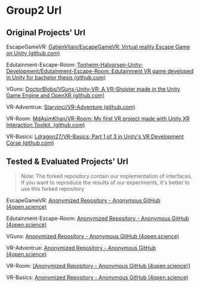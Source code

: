# Group2 Url

## Original Projects' Url

EscapeGameVR: [GatienVilain/EscapeGameVR: Virtual reality Escape Game on Unity (github.com)](https://github.com/GatienVilain/EscapeGameVR)

Edutainment-Escape-Room: [Tonheim-Halvorsen-Unity-Development/Edutainment-Escape-Room: Edutainment VR game developed in Unity for bachelor thesis (github.com)](https://github.com/Tonheim-Halvorsen-Unity-Development/Edutainment-Escape-Room)

VGuns: [DoctorBlobs/VGuns-Unity-VR: A VR-Shooter made in the Unity Game Engine and OpenXR (github.com)](https://github.com/DoctorBlobs/VGuns-Unity-VR)

VR-Adventrue: [Starvinci/VR-Adventure (github.com)](https://github.com/Starvinci/VR-Adventure)

VR-Room: [MdAsimKhan/VR-Room: My first VR project made with Unity XR Interaction Toolkit. (github.com)](https://github.com/MdAsimKhan/VR-Room)

VR-Basics: [Ldragon27/VR-Basics: Part 1 of 3 in Unity's VR Development Corse (github.com)](https://github.com/Ldragon27/VR-Basics)

## Tested & Evaluated Projects' Url

> Note: The forked repository contain our implementation of interfaces. If you want to reproduce the results of our experiments, it's better to use this forked repository

EscapeGameVR: [Anonymized Repository - Anonymous GitHub (4open.science)](https://anonymous.4open.science/r/EscapeGameVR-F783/)

Edutainment-Escape-Room: [Anonymized Repository - Anonymous GitHub (4open.science)](https://anonymous.4open.science/r/Edutainment-Escape-Room-5C3C/)

VGuns: [Anonymized Repository - Anonymous GitHub (4open.science)](https://anonymous.4open.science/r/VGuns-Unity-VR-2DEF/)

VR-Adventrue: [Anonymized Repository - Anonymous GitHub (4open.science)](https://anonymous.4open.science/r/VR-Adventure-7256/)

VR-Room: [[Anonymized Repository - Anonymous GitHub (4open.science)]](https://anonymous.4open.science/r/VR-Room-748B/)

VR-Basics: [Anonymized Repository - Anonymous GitHub (4open.science)](https://anonymous.4open.science/r/VR-Basics-0854/)

